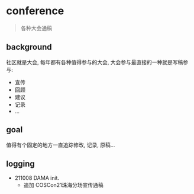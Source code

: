 # conference
> 各种大会通稿

## background

社区就是大会, 每年都有各种值得参与的大会,
大会参与最直接的一种就是写稿参与:

- 宣传
- 回顾
- 建议
- 记录
- ...


## goal

值得有个固定的地方一直追踪修改, 记录, 原稿...


## logging

- 211008 DAMA init.
    + 追加 COSCon21珠海分场宣传通稿



